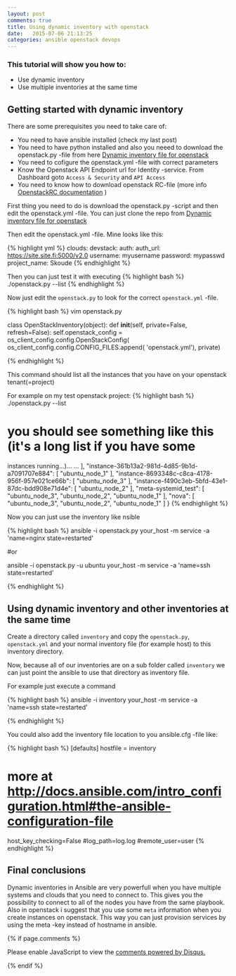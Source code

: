 ```yaml
---
layout: post
comments: true
title: Using dynamic inventory with openstack
date:   2015-07-06 21:13:25
categories: ansible openstack devops
---
```



### This tutorial will show you how to:

*  Use dynamic inventory
*  Use multiple inventories at the same time


## Getting started with dynamic inventory

There are some prerequisites you need to take care of:

*  You need to have ansible installed (check my last post)
*  You need to have python installed and also you neeed to download the
  openstack.py -file from here [Dynamic inventory file for
  openstack](https://github.com/lukaspustina/dynamic-inventory-for-ansible-with-openstack)
*  You need to cofigure the openstack.yml -file with correct parameters
*  Know the Openstack API Endpoint url for Identity -service. From Dashboard goto `Access & Security` and `API Access` 
*  You need to know how to download openstack RC-file (more info [OpenstackRC documentation](http://docs.openstack.org/cli-reference/content/cli_openrc.html) )

First thing you need to do is download the openstack.py -script and then
edit the openstack.yml -file. 
You can just clone the repo from [Dynamic inventory file for
  openstack](https://github.com/lukaspustina/dynamic-inventory-for-ansible-with-openstack)

  Then edit the openstack.yml -file. Mine looks like this:

{% highlight yml %}
clouds:
  devstack:
    auth:
      auth_url: https://site.site.fi:5000/v2.0
      username: myusername
      password: mypasswd
      project_name: Skoude
{% endhighlight %}


Then you can just test it with executing 
{% highlight bash %}
./openstack.py --list
{% endhighlight %}



Now just edit the `openstack.py` to look for the correct `openstack.yml`
-file. 

{% highlight bash %}
vim openstack.py

 class OpenStackInventory(object):
      def __init__(self, private=False, refresh=False):
          self.openstack_config = os_client_config.config.OpenStackConfig(
              os_client_config.config.CONFIG_FILES.append(
                  'openstack.yml'),
              private)

{% endhighlight %}


This command should list all the instances that you have on your
openstack tenant(=project)

For example on my test openstack project:
{% highlight bash %}
./openstack.py --list

# you should see something like this (it's a long list if you have some
instances running...)...
...
  ],
  "instance-361b13a2-981d-4d85-9b1d-a7091707e884": [
    "ubuntu_node_1"
  ],
  "instance-8693348c-c8ca-4178-956f-957e021ce66b": [
    "ubuntu_node_3"
  ],
  "instance-f490c3eb-5bfd-43e1-87dc-bdd908e71d4e": [
    "ubuntu_node_2"
  ],
  "meta-systemid_test": [
    "ubuntu_node_3",
    "ubuntu_node_2",
    "ubuntu_node_1"
  ],
  "nova": [
    "ubuntu_node_3",
    "ubuntu_node_2",
    "ubuntu_node_1"
  ]
}
{% endhighlight %}


Now you can just use the inventory like
nsible 

{% highlight bash %}
ansible -i openstack.py your_host -m service -a 'name=nginx state=restarted'

#or 

ansible -i openstack.py -u ubuntu your_host -m service -a 'name=ssh
state=restarted'


{% endhighlight %}


## Using dynamic inventory and other inventories at the same time

Create a directory called `inventory` and copy the
`openstack.py`, `openstack.yml` and your normal inventory file (for
example host) to this inventory directory.

Now, because all of our inventories are on a sub folder called
`inventory` we can just point the ansible to use that directory as
inventory file.

For example just execute a command

{% highlight bash %}
ansible -i inventory your_host -m service -a 'name=ssh state=restarted'

{% endhighlight %}

You could also add the inventory file location to you ansible.cfg -file
like:

{% highlight bash %}
 [defaults]
 hostfile = inventory
 # more at http://docs.ansible.com/intro_configuration.html#the-ansible-configuration-file
 host_key_checking=False
 #log_path=log.log
 #remote_user=user
{% endhighlight %}




## Final conclusions

Dynamic inventories in Ansible are very powerfull when you have multiple
systems and clouds that you need to connect to. This gives you the
possibility to connect to all of the nodes you have from the same
playbook. Also in openstack i suggest that you use some `meta`
information when you create instances on openstack. This way you can
just provision services by using the meta -key instead of hostname in
ansible.


{% if page.comments %}
<div id="disqus_thread"></div>
<script type="text/javascript">
    /* * * CONFIGURATION VARIABLES * * */
    var disqus_shortname = 'skoudestechnologyblog';
    
    /* * * DON'T EDIT BELOW THIS LINE * * */
    (function() {
        var dsq = document.createElement('script'); dsq.type = 'text/javascript'; dsq.async = true;
        dsq.src = '//' + disqus_shortname + '.disqus.com/embed.js';
        (document.getElementsByTagName('head')[0] || document.getElementsByTagName('body')[0]).appendChild(dsq);
    })();
</script>
<noscript>Please enable JavaScript to view the <a href="https://disqus.com/?ref_noscript" rel="nofollow">comments powered by Disqus.</a></noscript>

{% endif %}


